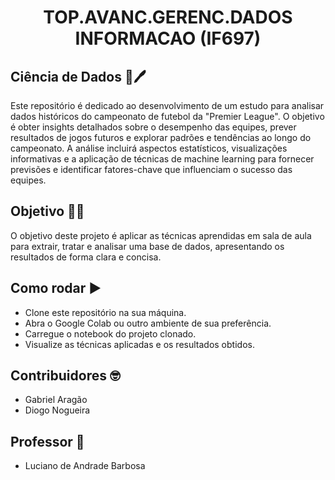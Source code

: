 <h1 align="center"> TOP.AVANC.GERENC.DADOS INFORMACAO (IF697) </h1>

## Ciência de Dados :memo:🖊️
Este repositório é dedicado ao desenvolvimento de um estudo para analisar dados históricos do campeonato de futebol da "Premier League". O objetivo é obter insights detalhados sobre o desempenho das equipes, prever resultados de jogos futuros e explorar padrões e tendências ao longo do campeonato. A análise incluirá aspectos estatísticos, visualizações informativas e a aplicação de técnicas de machine learning para fornecer previsões e identificar fatores-chave que influenciam o sucesso das equipes.

## Objetivo 🗿🍷
O objetivo deste projeto é aplicar as técnicas aprendidas em sala de aula para extrair, tratar e analisar uma base de dados, apresentando os resultados de forma clara e concisa.

## Como rodar :arrow_forward:
- Clone este repositório na sua máquina.
- Abra o Google Colab ou outro ambiente de sua preferência.
- Carregue o notebook do projeto clonado.
- Visualize as técnicas aplicadas e os resultados obtidos.

## Contribuidores 🤓
 - Gabriel Aragão 
 - Diogo Nogueira 

## Professor 📏
 - Luciano de Andrade Barbosa 
